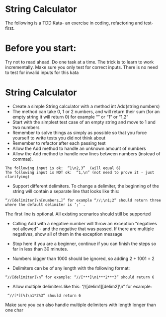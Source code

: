 # String Calculator
The following is a TDD Kata- an exercise in coding, refactoring and test-first.

# Before you start: 

Try not to read ahead.
Do one task at a time. The trick is to learn to work incrementally.
Make sure you only test for correct inputs. There is no need to test for invalid inputs for this kata

# String Calculator

* Create a simple String calculator with a method int Add(string numbers)
* The method can take 0, 1 or 2 numbers, and will return their sum (for an empty string it will return 0) for example “” or “1” or “1,2”
* Start with the simplest test case of an empty string and move to 1 and two numbers
* Remember to solve things as simply as possible so that you force yourself to write tests you did not think about
* Remember to refactor after each passing test
* Allow the Add method to handle an unknown amount of numbers
* Allow the Add method to handle new lines between numbers (instead of commas).
 
```
The following input is ok:  “1\n2,3”  (will equal 6)
The following input is NOT ok:  “1,\n” (not need to prove it - just clarifying)
```

* Support different delimiters.
To change a delimiter, the beginning of the string will contain a separate line that looks like this:   

```
“//[delimiter]\n[numbers…]” for example “//;\n1;2” should return three where the default delimiter is ‘;’ .
```

The first line is optional. All existing scenarios should still be supported

* Calling Add with a negative number will throw an exception “negatives not allowed” - and the negative that was passed. If there are multiple negatives, show all of them in the exception message
 

* Stop here if you are a beginner, continue if you can finish the steps so far in less than 30 minutes.

* Numbers bigger than 1000 should be ignored, so adding 2 + 1001  = 2
* Delimiters can be of any length with the following format:  

```
“//[delimiter]\n” for example: “//[***]\n1***2***3” should return 6
```

* Allow multiple delimiters like this:  “//[delim1][delim2]\n” for example:

```
 “//[*][%]\n1*2%3” should return 6
 ```
 
Make sure you can also handle multiple delimiters with length longer than one char
